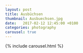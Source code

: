 ```yaml
---
layout: post
title: Ausbüchsen
thumbnail: Ausbuechsen.jpg
date:   2017-02-12 12:45:00 +0100
categories: photography
carousel: true
---
```

{% include carousel.html %}
